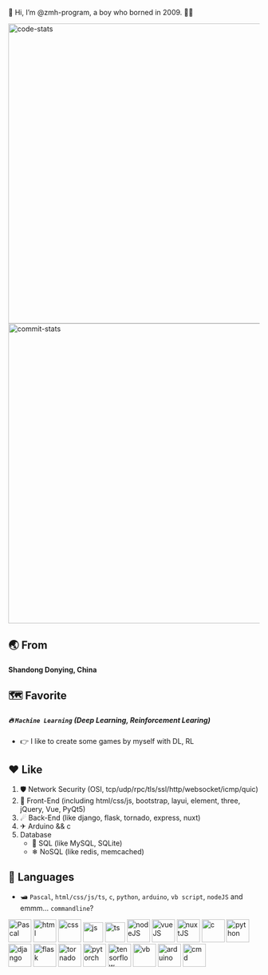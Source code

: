 👋 Hi, I’m @zmh-program, a boy who borned in 2009. 🙋‍♂️

<img src="https://stats.deeptrain.net/user/zmh-program" width="600px" alt="code-stats"></img><br>
<img src="https://github-readme-streak-stats.herokuapp.com/?user=zmh-program" width="600px" alt="commit-stats"></img>

## 🌏 From
#### Shandong Donying, **China**
## 🗺 Favorite
##### 🔥 `Machine Learning` (Deep Learning, Reinforcement Learing)
  - 👉 I like to create some games by myself with DL, RL

## ♥ Like
1. 🛡 Network Security (OSI, tcp/udp/rpc/tls/ssl/http/websocket/icmp/quic)
2. 🌠 Front-End (including html/css/js, bootstrap, layui, element, three, jQuery, Vue, PyQt5)
3. ☄ Back-End (like django, flask, tornado, express, nuxt)
4. ✈ Arduino && c
5. Database
    - 🌊 SQL (like MySQL, SQLite)
    - ❄ NoSQL (like redis, memcached)

## 🌌 Languages
- 🛥 `Pascal`, `html/css/js/ts`, `c`, `python`, `arduino`, `vb script`, `nodeJS` and emmm... `commandline`?
<p>
  <img width="46" height="46" src="/images/pascal.ico" alt="Pascal">
  <img width="46" height="46" src="https://cdn-icons-png.flaticon.com/128/5968/5968267.png" alt="html">
  <img width="46" height="46" src="https://cdn-icons-png.flaticon.com/128/5968/5968242.png" alt="css">
  <img width="40" height="40" src="https://cdn-icons-png.flaticon.com/128/5968/5968292.png" alt="js">
  <img width="40" height="40" src="https://cdn-icons-png.flaticon.com/128/5968/5968381.png" alt="ts">
  <img width="46" height="46" src="https://cdn-icons-png.flaticon.com/512/5968/5968322.png" alt="nodeJS">
  <img width="46" height="46" src="https://vuejs.org/images/logo.png" alt="vueJS">
  <img width="46" height="46" src="https://nuxt.com/icon.png" alt="nuxtJS">
  <img width="46" height="46" src="https://cdn-icons-png.flaticon.com/128/9089/9089814.png" alt="c">
  <img width="46" height="46" src="https://cdn-icons-png.flaticon.com/128/5968/5968350.png" alt="python">
  <img width="46" height="46" src="https://static.djangoproject.com/img/icon-touch.e4872c4da341.png" alt="django">
  <img width="46" height="46" src="https://flask.palletsprojects.com/en/2.2.x/_static/flask-icon.png" alt="flask">
  <img width="46" height="46" src="https://www.tornadoweb.org/en/stable/_static/favicon.ico" alt="tornado">
  <img width="46" height="46" src="https://pytorch.org//favicon.ico" alt="pytorch">
  <img width="46" height="46" src="" alt="tensorflow">
  <img width="46" height="46" src="https://cdn-icons-png.flaticon.com/128/8304/8304595.png" alt="vb">
  <img width="46" height="46" src="https://cdn.arduino.cc/header-footer/prod/assets/favicon-arduino/favicon.ico" alt="arduino">
  <img width="46" height="46" src="https://cdn-icons-png.flaticon.com/128/7207/7207229.png" alt="cmd">
</p>
